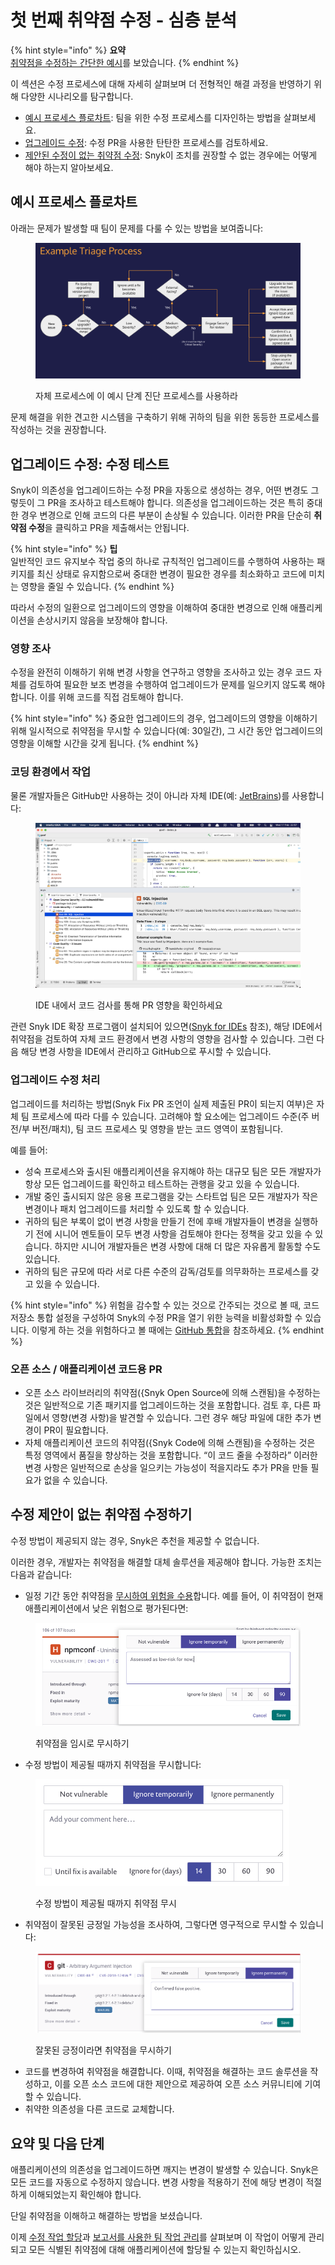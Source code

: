 # 첫 번째 취약점 수정 - 심층 분석

{% hint style="info" %}
**요약**\
[취약점을 수정하는 간단한 예시](fix-your-first-vulnerability.md)를 보았습니다.
{% endhint %}

이 섹션은 수정 프로세스에 대해 자세히 살펴보며 더 전형적인 해결 과정을 반영하기 위해 다양한 시나리오를 탐구합니다.

* [예시 프로세스 플로차트](fix-your-first-vulnerability-deeper-dive.md#example-process-flowchart): 팀을 위한 수정 프로세스를 디자인하는 방법을 살펴보세요.
* [업그레이드 수정](fix-your-first-vulnerability-deeper-dive.md#fix-by-upgrade-test-your-fixes): 수정 PR을 사용한 탄탄한 프로세스를 검토하세요.
* [제안된 수정이 없는 취약점 수정](fix-your-first-vulnerability-deeper-dive.md#fixing-a-vulnerability-with-no-suggested-fix): Snyk이 조치를 권장할 수 없는 경우에는 어떻게 해야 하는지 알아보세요.

## 예시 프로세스 플로차트

아래는 문제가 발생할 때 팀이 문제를 다룰 수 있는 방법을 보여줍니다:

<figure><img src="../../.gitbook/assets/image (371).png" alt="단계 진단 프로세스를 팀의 프로세스에 사용하라"><figcaption><p>자체 프로세스에 이 예시 단계 진단 프로세스를 사용하라</p></figcaption></figure>

문제 해결을 위한 견고한 시스템을 구축하기 위해 귀하의 팀을 위한 동등한 프로세스를 작성하는 것을 권장합니다.

## 업그레이드 수정: 수정 테스트

Snyk이 의존성을 업그레이드하는 수정 PR을 자동으로 생성하는 경우, 어떤 변경도 그렇듯이 그 PR을 조사하고 테스트해야 합니다. 의존성을 업그레이드하는 것은 특히 중대한 경우 변경으로 인해 코드의 다른 부분이 손상될 수 있습니다. 이러한 PR을 단순히 **취약점 수정**을 클릭하고 PR을 제출해서는 안됩니다.

{% hint style="info" %}
**팁**\
일반적인 코드 유지보수 작업 중의 하나로 규칙적인 업그레이드를 수행하여 사용하는 패키지를 최신 상태로 유지함으로써 중대한 변경이 필요한 경우를 최소화하고 코드에 미치는 영향을 줄일 수 있습니다.
{% endhint %}

따라서 수정의 일환으로 업그레이드의 영향을 이해하여 중대한 변경으로 인해 애플리케이션을 손상시키지 않음을 보장해야 합니다.

### 영향 조사

수정을 완전히 이해하기 위해 변경 사항을 연구하고 영향을 조사하고 있는 경우 코드 자체를 검토하여 필요한 보조 변경을 수행하여 업그레이드가 문제를 일으키지 않도록 해야 합니다. 이를 위해 코드를 직접 검토해야 합니다.

{% hint style="info" %}
중요한 업그레이드의 경우, 업그레이드의 영향을 이해하기 위해 일시적으로 취약점을 무시할 수 있습니다(예: 30일간), 그 시간 동안 업그레이드의 영향을 이해할 시간을 갖게 됩니다.
{% endhint %}

### 코딩 환경에서 작업

물론 개발자들은 GitHub만 사용하는 것이 아니라 자체 IDE(예: [JetBrains](../../scm-ide-and-ci-cd-integrations/snyk-ide-plugins-and-extensions/jetbrains-plugins/))를 사용합니다:

<figure><img src="../../.gitbook/assets/image (387) (1).png" alt="IDE 내에서 코드 검사를 통해 PR 영향을 확인하세요"><figcaption><p>IDE 내에서 코드 검사를 통해 PR 영향을 확인하세요</p></figcaption></figure>

관련 Snyk IDE 확장 프로그램이 설치되어 있으면([Snyk for IDEs](../../scm-ide-and-ci-cd-integrations/snyk-ide-plugins-and-extensions/) 참조), 해당 IDE에서 취약점을 검토하여 자체 코드 환경에서 변경 사항의 영향을 검사할 수 있습니다. 그런 다음 해당 변경 사항을 IDE에서 관리하고 GitHub으로 푸시할 수 있습니다.

### 업그레이드 수정 처리

업그레이드를 처리하는 방법(Snyk Fix PR 조언이 실제 제출된 PR이 되는지 여부)은 자체 팀 프로세스에 따라 다를 수 있습니다. 고려해야 할 요소에는 업그레이드 수준(주 버전/부 버전/패치), 팀 코드 프로세스 및 영향을 받는 코드 영역이 포함됩니다.

예를 들어:

* 성숙 프로세스와 출시된 애플리케이션을 유지해야 하는 대규모 팀은 모든 개발자가 항상 모든 업그레이드를 확인하고 테스트하는 관행을 갖고 있을 수 있습니다.
* 개발 중인 출시되지 않은 응용 프로그램을 갖는 스타트업 팀은 모든 개발자가 작은 변경이나 패치 업그레이드를 처리할 수 있도록 할 수 있습니다.
* 귀하의 팀은 부록이 없이 변경 사항을 만들기 전에 후배 개발자들이 변경을 실행하기 전에 시니어 멘토들이 모두 변경 사항을 검토해야 한다는 정책을 갖고 있을 수 있습니다. 하지만 시니어 개발자들은 변경 사항에 대해 더 많은 자유롭게 활동할 수도 있습니다.
* 귀하의 팀은 규모에 따라 서로 다른 수준의 감독/검토를 의무화하는 프로세스를 갖고 있을 수 있습니다.

{% hint style="info" %}
위험을 감수할 수 있는 것으로 간주되는 것으로 볼 때, 코드 저장소 통합 설정을 구성하여 Snyk의 수정 PR을 열기 위한 능력을 비활성화할 수 있습니다. 이렇게 하는 것을 위험하다고 볼 때에는 [GitHub 통합](../../scm-ide-and-ci-cd-integrations/snyk-scm-integrations/github.md)을 참조하세요.
{% endhint %}

### 오픈 소스 / 애플리케이션 코드용 PR

* 오픈 소스 라이브러리의 취약점({Snyk Open Source에 의해 스캔됨)을 수정하는 것은 일반적으로 기존 패키지를 업그레이드하는 것을 포함합니다. 검토 후, 다른 파일에서 영향(변경 사항)을 발견할 수 있습니다. 그런 경우 해당 파일에 대한 추가 변경이 PR이 필요합니다.
* 자체 애플리케이션 코드의 취약점({Snyk Code에 의해 스캔됨)을 수정하는 것은 특정 영역에서 품질을 향상하는 것을 포함합니다. “이 코드 줄을 수정하라” 이러한 변경 사항은 일반적으로 손상을 일으키는 가능성이 적을지라도 추가 PR을 만들 필요가 없을 수 있습니다.

## 수정 제안이 없는 취약점 수정하기

수정 방법이 제공되지 않는 경우, Snyk은 추천을 제공할 수 없습니다.

이러한 경우, 개발자는 취약점을 해결할 대체 솔루션을 제공해야 합니다. 가능한 조치는 다음과 같습니다:

* 일정 기간 동안 취약점을 [무시하여 위험을 수용](../../manage-risk/prioritize-issues-for-fixing/ignore-issues/)합니다. 예를 들어, 이 취약점이 현재 애플리케이션에서 낮은 위험으로 평가된다면:

<figure><img src="../../.gitbook/assets/Screenshot 2022-07-20 at 16.48.59.png" alt="취약점을 임시로 무시하기"><figcaption><p>취약점을 임시로 무시하기</p></figcaption></figure>

* 수정 방법이 제공될 때까지 취약점을 무시합니다:

<figure><img src="../../.gitbook/assets/image (70) (4) (1).png" alt="수정 방법이 제공될 때까지 취약점 무시"><figcaption><p>수정 방법이 제공될 때까지 취약점 무시</p></figcaption></figure>

* 취약점이 잘못된 긍정일 가능성을 조사하여, 그렇다면 영구적으로 무시할 수 있습니다:

<figure><img src="../../.gitbook/assets/Screenshot 2022-07-20 at 16.46.09.png" alt="잘못된 긍정이라면 취약점을 무시하기"><figcaption><p>잘못된 긍정이라면 취약점을 무시하기</p></figcaption></figure>

* 코드를 변경하여 취약점을 해결합니다. 이때, 취약점을 해결하는 코드 솔루션을 작성하고, 이를 오픈 소스 코드에 대한 제안으로 제공하여 오픈 소스 커뮤니티에 기여할 수 있습니다.
* 취약한 의존성을 다른 코드로 교체합니다.

## 요약 및 다음 단계

애플리케이션의 의존성을 업그레이드하면 깨지는 변경이 발생할 수 있습니다. Snyk은 모든 코드를 자동으로 수정하지 않습니다. 변경 사항을 적용하기 전에 해당 변경이 적절하게 이해되었는지 확인해야 합니다.

단일 취약점을 이해하고 해결하는 방법을 보셨습니다.

이제 [수정 작업 할당](assign-fix-work.md)과 [보고서를 사용한 팀 작업 관리](use-reports-in-managing-risk.md)를 살펴보며 이 작업이 어떻게 관리되고 모든 식별된 취약점에 대해 애플리케이션에 할당될 수 있는지 확인하십시오.
